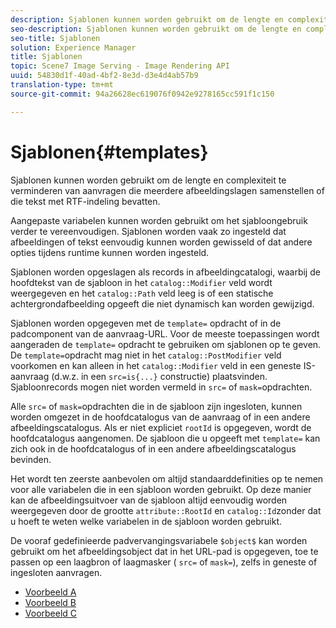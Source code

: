 ```yaml
---
description: Sjablonen kunnen worden gebruikt om de lengte en complexiteit te verminderen van aanvragen die meerdere afbeeldingslagen samenstellen of die tekst met RTF-indeling bevatten.
seo-description: Sjablonen kunnen worden gebruikt om de lengte en complexiteit te verminderen van aanvragen die meerdere afbeeldingslagen samenstellen of die tekst met RTF-indeling bevatten.
seo-title: Sjablonen
solution: Experience Manager
title: Sjablonen
topic: Scene7 Image Serving - Image Rendering API
uuid: 54830d1f-40ad-4bf2-8e3d-d3e4d4ab57b9
translation-type: tm+mt
source-git-commit: 94a26628ec619076f0942e9278165cc591f1c150

---
```



# Sjablonen{#templates}

Sjablonen kunnen worden gebruikt om de lengte en complexiteit te verminderen van aanvragen die meerdere afbeeldingslagen samenstellen of die tekst met RTF-indeling bevatten.

Aangepaste variabelen kunnen worden gebruikt om het sjabloongebruik verder te vereenvoudigen. Sjablonen worden vaak zo ingesteld dat afbeeldingen of tekst eenvoudig kunnen worden gewisseld of dat andere opties tijdens runtime kunnen worden ingesteld.

Sjablonen worden opgeslagen als records in afbeeldingcatalogi, waarbij de hoofdtekst van de sjabloon in het `catalog::Modifier` veld wordt weergegeven en het `catalog::Path` veld leeg is of een statische achtergrondafbeelding opgeeft die niet dynamisch kan worden gewijzigd.

Sjablonen worden opgegeven met de `template=` opdracht of in de padcomponent van de aanvraag-URL. Voor de meeste toepassingen wordt aangeraden de `template=` opdracht te gebruiken om sjablonen op te geven. De `template=`opdracht mag niet in het `catalog::PostModifier` veld voorkomen en kan alleen in het `catalog::Modifier` veld in een geneste IS-aanvraag (d.w.z. in een `src=is{...}` constructie) plaatsvinden. Sjabloonrecords mogen niet worden vermeld in `src=` of `mask=`opdrachten.

Alle `src=` of `mask=`opdrachten die in de sjabloon zijn ingesloten, kunnen worden omgezet in de hoofdcatalogus van de aanvraag of in een andere afbeeldingscatalogus. Als er niet expliciet `rootId` is opgegeven, wordt de hoofdcatalogus aangenomen. De sjabloon die u opgeeft met `template=` kan zich ook in de hoofdcatalogus of in een andere afbeeldingscatalogus bevinden.

Het wordt ten zeerste aanbevolen om altijd standaarddefinities op te nemen voor alle variabelen die in een sjabloon worden gebruikt. Op deze manier kan de afbeeldingsuitvoer van de sjabloon altijd eenvoudig worden weergegeven door de grootte `attribute::RootId` en `catalog::Id`zonder dat u hoeft te weten welke variabelen in de sjabloon worden gebruikt.

De vooraf gedefinieerde padvervangingsvariabele `$object$` kan worden gebruikt om het afbeeldingsobject dat in het URL-pad is opgegeven, toe te passen op een laagbron of laagmasker ( `src=` of `mask=`), zelfs in geneste of ingesloten aanvragen.

* [Voorbeeld A](r-example-a.md)
* [Voorbeeld B](r-example-b.md)
* [Voorbeeld C](r-example-c.md)

